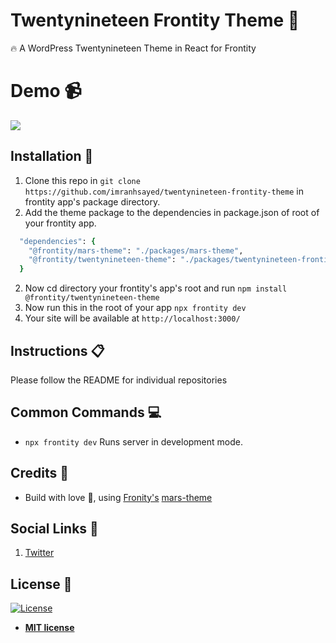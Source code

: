 # Twentynineteen Frontity Theme :art:

:fire: A WordPress Twentynineteen Theme in React for Frontity

# Demo :video_camera:

![](demo.gif)

## Installation :wrench:

1. Clone this repo in `git clone https://github.com/imranhsayed/twentynineteen-frontity-theme` in frontity app's package directory.
2. Add the theme package to the dependencies in package.json of root of your frontity app.
```ruby
  "dependencies": {
    "@frontity/mars-theme": "./packages/mars-theme",
    "@frontity/twentynineteen-theme": "./packages/twentynineteen-frontity-theme"
  }
```

2. Now cd directory your frontity's app's root and run `npm install @frontity/twentynineteen-theme` 
3. Now run this in the root of your app `npx frontity dev`
4. Your site will be available at `http://localhost:3000/`

## Instructions :clipboard:

Please follow the README for individual repositories

## Common Commands :computer:

- `npx frontity dev` Runs server in development mode.

## Credits :white_flower:

- Build with love :blue_heart:, using [Fronity's](https://frontity.org) [mars-theme](https://www.npmjs.com/package/@frontity/mars-theme)

## Social Links :link:

1. [Twitter](https://twitter.com/imranhsayed)

## License :scroll:

[![License](http://img.shields.io/:license-mit-blue.svg?style=flat-square)](http://badges.mit-license.org)

- **[MIT license](http://opensource.org/licenses/mit-license.php)**

